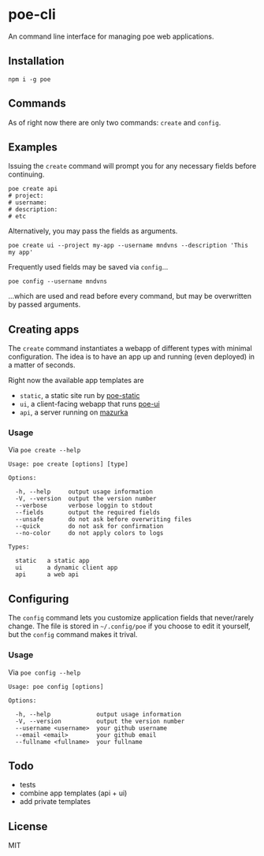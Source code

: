 # poe-cli

An command line interface for managing poe web applications.

## Installation

    npm i -g poe

## Commands

As of right now there are only two commands: `create` and `config`.

## Examples

Issuing the `create` command will prompt you for any necessary fields before continuing.

    poe create api
    # project:
    # username:
    # description:
    # etc

Alternatively, you may pass the fields as arguments.

    poe create ui --project my-app --username mndvns --description 'This my app'

Frequently used fields may be saved via `config`...

    poe config --username mndvns

...which are used and read before every command, but may be overwritten by passed arguments.

## Creating apps

The `create` command instantiates a webapp of different types with minimal
configuration. The idea is to have an app up and running (even deployed) in
a matter of seconds.

Right now the available app templates are
- `static`, a static site run by [poe-static](https://github.com/poegroup/poe-static)
- `ui`, a client-facing webapp that runs [poe-ui](https://github.com/poegroup/poe-ui)
- `api`, a server running on [mazurka](https://www.mazurka.io/)

### Usage

Via `poe create --help`

    Usage: poe create [options] [type]

    Options:

      -h, --help     output usage information
      -V, --version  output the version number
      --verbose      verbose loggin to stdout
      --fields       output the required fields
      --unsafe       do not ask before overwriting files
      --quick        do not ask for confirmation
      --no-color     do not apply colors to logs

    Types:

      static   a static app
      ui       a dynamic client app
      api      a web api

## Configuring

The `config` command lets you customize application fields that never/rarely change. The file
is stored in `~/.config/poe` if you choose to edit it yourself, but the `config` command makes
it trival.

### Usage

Via `poe config --help`

    Usage: poe config [options]

    Options:

      -h, --help             output usage information
      -V, --version          output the version number
      --username <username>  your github username
      --email <email>        your github email
      --fullname <fullname>  your fullname

## Todo

- tests
- combine app templates (api + ui)
- add private templates

## License

MIT
